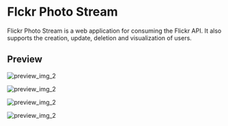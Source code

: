 # Flckr Photo Stream

Flickr Photo Stream is a web application for consuming the Flickr API.
It also supports the creation, update, deletion and visualization of users.

## Preview
![preview_img_2](http://i67.tinypic.com/20unxif.png)

![preview_img_2](http://i66.tinypic.com/16byp77.png)

![preview_img_2](http://i63.tinypic.com/1605xz.png)

![preview_img_2](http://i68.tinypic.com/97ir87.png)
